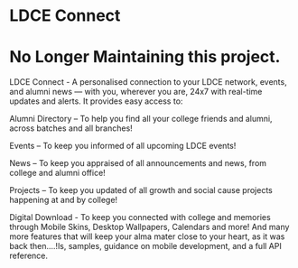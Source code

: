 # LDCE Connect

# No Longer Maintaining this project.

LDCE Connect - A personalised connection to your LDCE network, events, and alumni news — with you,  wherever you are, 24x7 with real-time updates and alerts. It provides easy access to:

Alumni Directory – To help you find all your college friends and alumni, across batches and all branches! 

Events – To keep you informed of all upcoming LDCE events!

News –  To keep you appraised of all announcements and news, from college and alumni office!

Projects – To keep you updated of all growth and social cause projects happening at and by college!

Digital Download - To keep you connected with college and memories through Mobile Skins, Desktop Wallpapers, Calendars and more!
And many more features that will keep your alma mater close to your heart, as it was back then....!ls,
samples, guidance on mobile development, and a full API reference.
